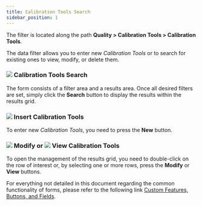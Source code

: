 ```yaml
---
title: Calibration Tools Search
sidebar_position: 1
---
```


The filter is located along the path **Quality > Calibration Tools > Calibration Tools**.

The data filter allows you to enter new *Calibration Tools* or to search for existing ones to view, modify, or delete them.

### ![](/img/neutral/common/search.png) Calibration Tools Search 

The form consists of a filter area and a results area. Once all desired filters are set, simply click the **Search** button to display the results within the results grid.

### ![](/img/neutral/common/new.png) Insert Calibration Tools

To enter new *Calibration Tools*, you need to press the **New** button.

### ![](/img/neutral/common/edit.png) Modify or ![](/img/neutral/common/view.png) View Calibration Tools

To open the management of the results grid, you need to double-click on the row of interest or, by selecting one or more rows, press the **Modify** or **View** buttons.

For everything not detailed in this document regarding the common functionality of forms, please refer to the following link [Custom Features, Buttons, and Fields](/docs/guide/common).